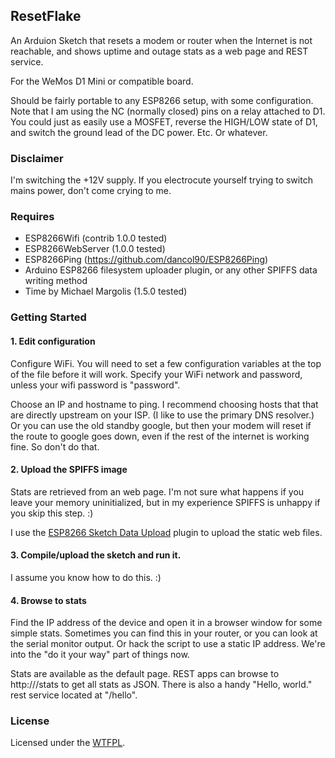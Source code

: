 ## ResetFlake

An Arduion Sketch that resets a modem or router when 
the Internet is not reachable, and shows uptime and outage
stats as a web page and REST service.

For the WeMos D1 Mini or compatible board. 

Should be fairly portable to any ESP8266 setup, with some configuration.
Note that I am using the NC (normally closed) pins on a relay attached
to D1. You could just as easily use a MOSFET, reverse the HIGH/LOW state 
of D1, and switch the ground lead of the DC power. Etc. Or whatever.

### Disclaimer

I'm switching the +12V supply. If you electrocute yourself trying to 
switch mains power, don't come crying to me.

### Requires

  * ESP8266Wifi (contrib 1.0.0 tested)
  * ESP8266WebServer (1.0.0 tested)
  * ESP8266Ping (https://github.com/dancol90/ESP8266Ping)
  * Arduino ESP8266 filesystem uploader plugin, or any other SPIFFS data writing method
  * Time by Michael Margolis (1.5.0 tested)
  
### Getting Started

#### 1. Edit configuration

Configure WiFi. You will need to set a few configuration variables at the top of the file before
it will work. Specify your WiFi network and password, unless
your wifi password is "password".

Choose an IP and hostname to ping. I recommend choosing hosts that that are directly
upstream on your ISP. (I like to use the primary DNS resolver.) Or you can use
the old standby google, but then your modem will reset if the route to google
goes down, even if the rest of the internet is working fine. So don't do that.

#### 2. Upload the SPIFFS image

Stats are retrieved from an web page. I'm not sure what happens if you leave your
memory uninitialized, but in my experience SPIFFS is unhappy if you skip this step. :)

I use the [ESP8266 Sketch Data Upload](https://github.com/esp8266/arduino-esp8266fs-plugin)
plugin to upload the static web files.

#### 3. Compile/upload the sketch and run it.

I assume you know how to do this. :)

#### 4. Browse to stats

Find the IP address of the device and open it in a browser window for some simple
stats. Sometimes you can find this in your router, or you can look at the serial
monitor output. Or hack the script to use a static IP address. We're into the
"do it your way" part of things now.

Stats are available as the default page. REST apps can browse to http://<device>/stats
to get all stats as JSON. There is also a handy "Hello, world." rest service
located at "/hello".

### License

Licensed under the [WTFPL](http://www.wtfpl.net).
